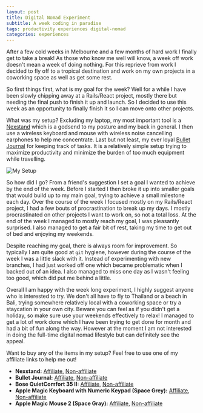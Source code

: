 ```yaml
---
layout: post
title: Digital Nomad Experiment
subtitle: A week coding in paradise
tags: productivity experiences digital-nomad
categories: experiences
---
```



After a few cold weeks in Melbourne and a few months of hard work I finally get to take a break! As those who know me well will know, a week off work doesn't mean a week of doing nothing. For this reprieve from work I decided to fly off to a tropical destination and work on my own projects in a coworking space as well as get some rest.


So first things first, what is my goal for the week? Well for a while I have been slowly chipping away at a Rails/React project, mostly there but needing the final push to finish it up and launch. So I decided to use this week as an opportunity to finally finish it so I can move onto other projects.


What was my setup? Excluding my laptop, my most important tool is a [Nexstand](http://www.nexstand.com/) which is a godsend to my posture and my back in general. I then use a wireless keyboard and mouse with wireless noise cancelling earphones to help me concentrate. Last but not least, my ever loyal [Bullet Journal](https://bulletjournal.com/) for keeping track of tasks. It is a relatively simple setup trying to maximize productivity and minimize the burden of too much equipment while travelling.

![My Setup]({{site.baseurl}}/img/2019-06-22-digital-nomad-experiment/setup.jpeg)

So how did I go? From a friend's suggestion I set a goal I wanted to achieve by the end of the week. Before I started I then broke it up into smaller goals that would build up to my main goal, trying to achieve a small milestone each day. Over the course of the week I focused mostly on my Rails/React project, I had a few bouts of procrastination to break up my days. I mostly procrastinated on other projects I want to work on, so not a total loss. At the end of the week I managed to mostly reach my goal, I was pleasantly surprised. I also managed to get a fair bit of rest, taking my time to get out of bed and enjoying my weekends.


Despite reaching my goal, there is always room for improvement. So typically I am quite good at `git` hygiene, however during the course of the week I was a little slack with it. Instead of experimenting with new branches, I had just worked off one which became problematic when I backed out of an idea. I also managed to miss one day as I wasn't feeling too good, which did put me behind a little.


Overall I am happy with the week long experiment, I highly suggest anyone who is interested to try. We don't all have to fly to Thailand or a beach in Bali, trying somewhere relatively local with a coworking space or try a staycation in your own city. Beware you can feel as if you didn't get a holiday, so make sure use your weekends effectively to relax! I managed to get a lot of work done which I have been trying to get done for month and had a bit of fun along the way. However at the moment I am not interested in doing the full-time digital nomad lifestyle but can definitely see the appeal.

Want to buy any of the items in my setup? Feel free to use one of my affiliate links to help me out!
- **Nexstand:** [Affiliate](https://www.amazon.com/gp/product/B01HHYQBB8/ref=as_li_tl?ie=UTF8&tag=dormeoes-20&camp=1789&creative=9325&linkCode=as2&creativeASIN=B01HHYQBB8&linkId=6f462989306ad02d660105bb0536e1ad), [Non-affiliate](https://www.amazon.com/gp/product/B01HHYQBB8)
- **Bullet Journal:** [Affiliate](
https://www.amazon.com/gp/product/B016WKV8UC/ref=as_li_tl?ie=UTF8&camp=1789&creative=9325&creativeASIN=B016WKV8UC&linkCode=as2&tag=dormeoes-20&linkId=8654cd90b71f5ab960bce8cb21b4259f), [Non-affiliate](https://www.amazon.com/Bullet-Journal-Notebook-Black-346703/dp/B016WKV8UC)
- **Bose QuietComfort 35 II:** [Affiliate](https://www.amazon.com/gp/product/B0756CYWWD/ref=as_li_tl?ie=UTF8&tag=dormeoes-20&camp=1789&creative=9325&linkCode=as2&creativeASIN=B0756CYWWD&linkId=708a9addfbf21404387af4f61d872a55), [Non-affiliate](https://www.amazon.com/gp/product/B0756CYWWD)
- **Apple Magic Keyboard with Numeric Keypad (Space Grey):** [Affiliate](https://www.amazon.com/gp/product/B07BR9ZBZ5/ref=as_li_tl?ie=UTF8&tag=dormeoes-20&camp=1789&creative=9325&linkCode=as2&creativeASIN=B07BR9ZBZ5&linkId=43488f6c2f5b0a72c859175a5e9d5194), [Non-affiliate](https://www.amazon.com/gp/product/B07BR9ZBZ5)
- **Apple Magic Mouse 2 (Space Gray):** [Affiliate](https://www.amazon.com/gp/product/B07BR94PPD/ref=as_li_tl?ie=UTF8&tag=dormeoes-20&camp=1789&creative=9325&linkCode=as2&creativeASIN=B07BR94PPD&linkId=2e817142dcc564bae2f848c6cef68783), [Non-affiliate](https://www.amazon.com/gp/product/B07BR94PPD)
